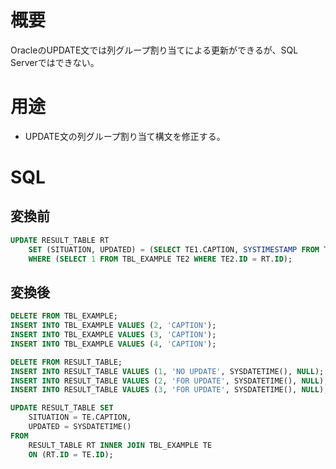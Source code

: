 # 概要

OracleのUPDATE文では列グループ割り当てによる更新ができるが、SQL Serverではできない。

# 用途

* UPDATE文の列グループ割り当て構文を修正する。

# SQL

## 変換前

```SQL
UPDATE RESULT_TABLE RT
    SET (SITUATION, UPDATED) = (SELECT TE1.CAPTION, SYSTIMESTAMP FROM TBL_EXAMPLE TE1 WHERE TE1.ID = RT.ID)
    WHERE (SELECT 1 FROM TBL_EXAMPLE TE2 WHERE TE2.ID = RT.ID);
```

## 変換後

```SQL
DELETE FROM TBL_EXAMPLE;
INSERT INTO TBL_EXAMPLE VALUES (2, 'CAPTION');
INSERT INTO TBL_EXAMPLE VALUES (3, 'CAPTION');
INSERT INTO TBL_EXAMPLE VALUES (4, 'CAPTION');

DELETE FROM RESULT_TABLE;
INSERT INTO RESULT_TABLE VALUES (1, 'NO UPDATE', SYSDATETIME(), NULL);
INSERT INTO RESULT_TABLE VALUES (2, 'FOR UPDATE', SYSDATETIME(), NULL);
INSERT INTO RESULT_TABLE VALUES (3, 'FOR UPDATE', SYSDATETIME(), NULL);

UPDATE RESULT_TABLE SET
    SITUATION = TE.CAPTION,
    UPDATED = SYSDATETIME()
FROM
    RESULT_TABLE RT INNER JOIN TBL_EXAMPLE TE
    ON (RT.ID = TE.ID);
```
